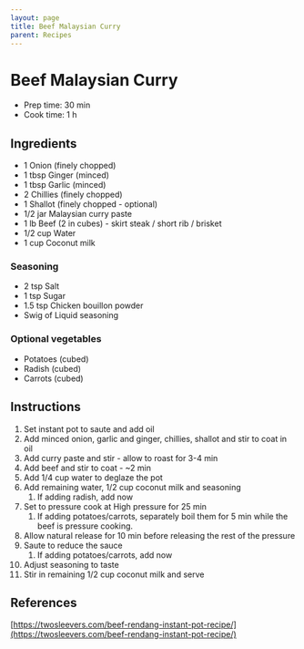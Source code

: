 ```yaml
---
layout: page
title: Beef Malaysian Curry
parent: Recipes
---
```


# Beef Malaysian Curry

- Prep time: 30 min
- Cook time: 1 h

## Ingredients

- 1 Onion (finely chopped)
- 1 tbsp Ginger (minced)
- 1 tbsp Garlic (minced)
- 2 Chillies (finely chopped)
- 1 Shallot (finely chopped - optional)
- 1/2 jar Malaysian curry paste
- 1 lb Beef (2 in cubes) - skirt steak / short rib / brisket
- 1/2 cup Water
- 1 cup Coconut milk

### Seasoning

- 2 tsp Salt
- 1 tsp Sugar
- 1.5 tsp Chicken bouillon powder
- Swig of Liquid seasoning

### Optional vegetables

- Potatoes (cubed)
- Radish (cubed)
- Carrots (cubed)

## Instructions

1. Set instant pot to saute and add oil
2. Add minced onion, garlic and ginger, chillies, shallot and stir to coat in oil
3. Add curry paste and stir - allow to roast for 3-4 min
4. Add beef and stir to coat - ~2 min
5. Add 1/4 cup water to deglaze the pot
6. Add remaining water, 1/2 cup coconut milk and seasoning
   1. If adding radish, add now
7. Set to pressure cook at High pressure for 25 min
   1. If adding potatoes/carrots, separately boil them for 5 min while the beef is pressure cooking.
8. Allow natural release for 10 min before releasing the rest of the pressure
9. Saute to reduce the sauce
   1. If adding potatoes/carrots, add now
10. Adjust seasoning to taste
11. Stir in remaining 1/2 cup coconut milk and serve

## References

[https://twosleevers.com/beef-rendang-instant-pot-recipe/](https://twosleevers.com/beef-rendang-instant-pot-recipe/)
